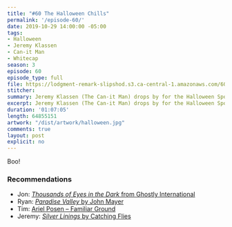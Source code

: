 ```yaml
---
title: "#60 The Halloween Chills"
permalink: '/episode-60/'
date: 2019-10-29 14:00:00 -05:00
tags:
- Halloween
- Jeremy Klassen
- Can-it Man
- Whitecap
season: 3
episode: 60
episode_type: full
file: https://lodgment-remark-slipshod.s3.ca-central-1.amazonaws.com/60.mp3
stitcher:
summary: Jeremy Klassen (The Can-it Man) drops by for the Halloween Spooktacular. We talk about the spooky new menu at Whitecap, how to run a spooky painting business, and discuss some spooky Would You Rathers.
excerpt: Jeremy Klassen (The Can-it Man) drops by for the Halloween Spooktacular. We talk about the spooky new menu at Whitecap, how to run a spooky painting business, and discuss some spooky Would You Rathers.
duration: '01:07:05'
length: 64855151
artwork: "/dist/artwork/halloween.jpg"
comments: true
layout: post
explicit: no
---
```


Boo!

### Recommendations
- Jon: [*Thousands of Eyes in the Dark* from Ghostly International](https://ghostly.bandcamp.com/album/thousands-of-eyes-in-the-dark)
- Ryan: [*Paradise Valley* by John Mayer](https://open.spotify.com/album/712VoD72K500yLhhgqCyVe?si=KlxKwVtWT0KMzdirB1_PcQ)
- Tim: [Ariel Posen – Familiar Ground](https://www.youtube.com/watch?v=53841FJDBR0)
- Jeremy: [*Silver Linings* by Catching Flies](https://open.spotify.com/album/0JPGUlvwYA8enb1XhaUIbh?si=9V1h49ZJSpqdbxAnJluzwA)
